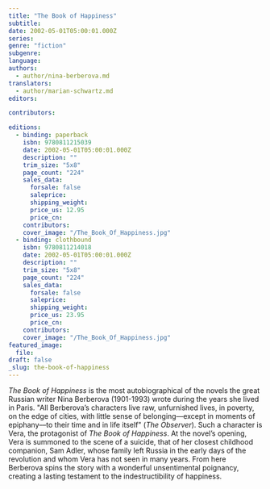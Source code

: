 ```yaml
---
title: "The Book of Happiness"
subtitle:
date: 2002-05-01T05:00:01.000Z
series:
genre: "fiction"
subgenre:
language:
authors:
  - author/nina-berberova.md
translators:
  - author/marian-schwartz.md
editors:

contributors:

editions:
  - binding: paperback
    isbn: 9780811215039
    date: 2002-05-01T05:00:01.000Z
    description: ""
    trim_size: "5x8"
    page_count: "224"
    sales_data:
      forsale: false
      saleprice:
      shipping_weight:
      price_us: 12.95
      price_cn:
    contributors:
    cover_image: "/The_Book_Of_Happiness.jpg"
  - binding: clothbound
    isbn: 9780811214018
    date: 2002-05-01T05:00:01.000Z
    description: ""
    trim_size: "5x8"
    page_count: "224"
    sales_data:
      forsale: false
      saleprice:
      shipping_weight:
      price_us: 23.95
      price_cn:
    contributors:
    cover_image: "/The_Book_Of_Happiness.jpg"
featured_image:
  file:
draft: false
_slug: the-book-of-happiness
---
```


_The Book of Happiness_ is the most autobiographical of the novels the great Russian writer Nina Berberova (1901-1993) wrote during the years she lived in Paris. "All Berberova’s characters live raw, unfurnished lives, in poverty, on the edge of cities, with little sense of belonging––except in moments of epiphany––to their time and in life itself" (_The Observer_). Such a character is Vera, the protagonist of _The Book of Happiness_. At the novel’s opening, Vera is summoned to the scene of a suicide, that of her closest childhood companion, Sam Adler, whose family left Russia in the early days of the revolution and whom Vera has not seen in many years. From here Berberova spins the story with a wonderful unsentimental poignancy, creating a lasting testament to the indestructibility of happiness.

